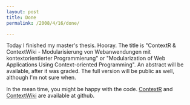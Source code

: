 ```yaml
---
layout: post
title: Done
permalink: /2008/4/16/done/

---
```


Today I finished my master's thesis. Hooray. The title is "ContextR &
ContextWiki - Modularisierung von Webanwendungen mit kontextorientierter
Programmierung" or "Modularization of Web Applications Using Context-oriented
Programming". An abstract will be available, after it was graded. The full
version will be public as well, although I'm not sure when.

In the mean time, you might be happy with the code.
[ContextR](https://github.com/schmidt/contextr/) and
[ContextWiki](https://github.com/schmidt/context_wiki/) are available at github.
